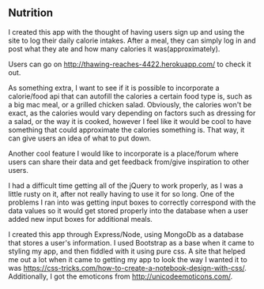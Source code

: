 <h2> Nutrition </h2>

I created this app with the thought of having users sign up and using the site to log their daily calorie intakes. After a meal, they can simply log in and post what they ate and how many calories it was(approximately).

Users can go on http://thawing-reaches-4422.herokuapp.com/ to check it out.

As something extra, I want to see if it is possible to incorporate a calorie/food api that can autofill the calories a certain food type is, such as a big mac meal, or a grilled chicken salad. Obviously, the calories won't be exact, as the calories would vary depending on factors such as dressing for a salad, or the way it is cooked, however I feel like it would be cool to have something that could approximate the calories something is. That way, it can give users an idea of what to put down.

Another cool feature I would like to incorporate is a place/forum where users can share their data and get feedback from/give inspiration to other users.

I had a difficult time getting all of the jQuery to work properly, as I was a little rusty on it, after not really having to use it for so long. One of the problems I ran into was getting input boxes to correctly correspond with the data values so it would get stored properly into the database when a user added new input boxes for additional meals.

I created this app through Express/Node, using MongoDb as a database that stores a user's information. I used Bootstrap as a base when it came to styling my app, and then fiddled with it using pure css. A site that helped me out a lot when it came to getting my app to look the way I wanted it to was https://css-tricks.com/how-to-create-a-notebook-design-with-css/. Additionally, I got the emoticons from http://unicodeemoticons.com/.
